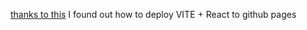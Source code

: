 [thanks to this](https://github.com/ErickKS/vite-react-router) I found out how to deploy VITE + React to github pages
